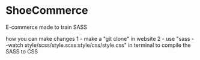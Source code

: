 # ShoeCommerce
E-commerce made to train SASS


how you can make changes
1 - make a "git clone" in website
2 - use "sass --watch style/scss/style.scss:style/css/style.css" in terminal to compile the SASS to CSS